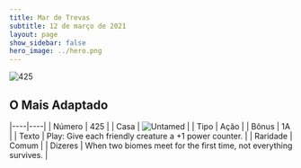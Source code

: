 ```yaml
---
title: Mar de Trevas
subtitle: 12 de março de 2021
layout: page
show_sidebar: false
hero_image: ../hero.png
---
```


![425](https://cdn.keyforgegame.com/media/card_front/pt/496_425_86R9P57WF86H_pt.png)

## O Mais Adaptado

|----|----|
| Número | 425 |
| Casa | ![Untamed](https://archonarcana.com/images/thumb/b/bd/Untamed.png/22px-Untamed.png "Indomados") |
| Tipo | Ação |
| Bônus | 1A |
| Texto | Play: Give each friendly creature a +1 power counter. |
| Raridade | Comum |
| Dizeres | When two biomes meet for the first time, not everything survives. |
